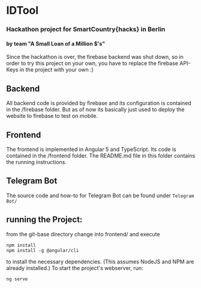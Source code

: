 # IDTool
### Hackathon project for SmartCountry{hacks} in Berlin
#### by team "A Small Loan of a Million $'s"


Since the hackathon is over, the firebase backend was shut down, so in order to try this project on your own, you have to replace the firebase API-Keys in the project with your own :)

## Backend

All backend code is provided by firebase and its configuration is contained in the /firebase folder.
But as of now its basically just used to deploy the website to firebase to test on mobile.


## Frontend

The frontend is implemented in Angular 5 and TypeScript. Its code is contained in the /frontend folder. The README.md file in this folder contains the running instructions.

## Telegram Bot

The source code and how-to for Telegram Bot can be found under ```Telegram Bot/```

## running the Project:
from the git-base directory change into frontend/ and execute
```
npm install
npm install -g @angular/cli
```
to install the necessary dependencies. (This assumes NodeJS and NPM are already installed.)
To start the project's webserver, run:
```
ng serve
```
